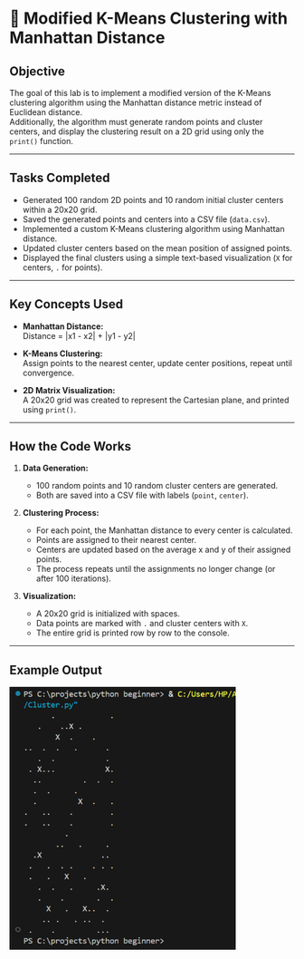 # 🧪 Modified K-Means Clustering with Manhattan Distance

## Objective

The goal of this lab is to implement a modified version of the K-Means clustering algorithm using the Manhattan distance metric instead of Euclidean distance.  
Additionally, the algorithm must generate random points and cluster centers, and display the clustering result on a 2D grid using only the `print()` function.

---

## Tasks Completed

- Generated 100 random 2D points and 10 random initial cluster centers within a 20x20 grid.
- Saved the generated points and centers into a CSV file (`data.csv`).
- Implemented a custom K-Means clustering algorithm using Manhattan distance.
- Updated cluster centers based on the mean position of assigned points.
- Displayed the final clusters using a simple text-based visualization (`X` for centers, `.` for points).

---

## Key Concepts Used

- **Manhattan Distance:**  
  Distance = |x1 - x2| + |y1 - y2|

- **K-Means Clustering:**  
  Assign points to the nearest center, update center positions, repeat until convergence.

- **2D Matrix Visualization:**  
  A 20x20 grid was created to represent the Cartesian plane, and printed using `print()`.

---

## How the Code Works

1. **Data Generation:**
   - 100 random points and 10 random cluster centers are generated.
   - Both are saved into a CSV file with labels (`point`, `center`).

2. **Clustering Process:**
   - For each point, the Manhattan distance to every center is calculated.
   - Points are assigned to their nearest center.
   - Centers are updated based on the average x and y of their assigned points.
   - The process repeats until the assignments no longer change (or after 100 iterations).

3. **Visualization:**
   - A 20x20 grid is initialized with spaces.
   - Data points are marked with `.` and cluster centers with `X`.
   - The entire grid is printed row by row to the console.

---

## Example Output
<img src="./result.png" alt="Cluster Visualization" width="400"/>

